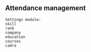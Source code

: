
## Attendance management 

    Settings module:
    skill
    rank
    company
    education
    courses
    cadre
    
